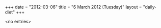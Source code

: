 +++
date = "2012-03-06"
title = "6 March 2012 (Tuesday)"
layout = "daily-diet"
+++

<p>&lt;no entries&gt;</p>